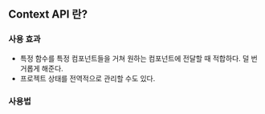 ## Context API 란?

### 사용 효과

- 특정 함수를 특정 컴포넌트들을 거쳐 원하는 컴포넌트에 전달할 때 적합하다. 덜 번거롭게 해준다.
- 프로젝트 상태를 전역적으로 관리할 수도 있다.

### 사용법
